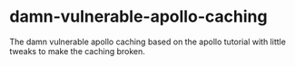 # damn-vulnerable-apollo-caching
The damn vulnerable apollo caching based on the apollo tutorial with little tweaks to make the caching broken.
